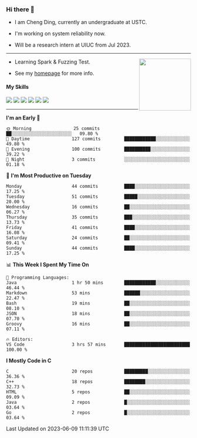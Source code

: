 ### Hi there 👋

* I am Cheng Ding, currently an undergraduate at USTC.
  
* I'm working on system reliability now.

* Will be a research intern at UIUC from Jul 2023.

---

<img align="right" height="141" src="https://github-readme-stats.vercel.app/api?username=IrisesD&theme=tokyonight&show_icons=true&count_private=true">

-  Learning Spark & Fuzzing Test.

-  See my [homepage](https://irisesd.github.io) for more info.

#### My Skills

![](https://img.shields.io/badge/C++-65318e?logo=cplusplus&logoColor=fff)
![](https://img.shields.io/badge/Python-3e74a2?logo=python&logoColor=fff)
![](https://img.shields.io/badge/C-5654a2?logo=c&logoColor=fff)
![](https://img.shields.io/badge/Go-00aaff?logo=go&logoColor=fff)
![](https://img.shields.io/badge/Docker-0088ff?logo=docker&logoColor=fff)
![](https://img.shields.io/badge/Apache-D22128?logo=apache&logoColor=fff)

---
<!--START_SECTION:waka-->
**I'm an Early 🐤** 

```text
🌞 Morning                25 commits          ██░░░░░░░░░░░░░░░░░░░░░░░   09.80 % 
🌆 Daytime                127 commits         ████████████░░░░░░░░░░░░░   49.80 % 
🌃 Evening                100 commits         ██████████░░░░░░░░░░░░░░░   39.22 % 
🌙 Night                  3 commits           ░░░░░░░░░░░░░░░░░░░░░░░░░   01.18 % 
```
📅 **I'm Most Productive on Tuesday** 

```text
Monday                   44 commits          ████░░░░░░░░░░░░░░░░░░░░░   17.25 % 
Tuesday                  51 commits          █████░░░░░░░░░░░░░░░░░░░░   20.00 % 
Wednesday                16 commits          ██░░░░░░░░░░░░░░░░░░░░░░░   06.27 % 
Thursday                 35 commits          ███░░░░░░░░░░░░░░░░░░░░░░   13.73 % 
Friday                   41 commits          ████░░░░░░░░░░░░░░░░░░░░░   16.08 % 
Saturday                 24 commits          ██░░░░░░░░░░░░░░░░░░░░░░░   09.41 % 
Sunday                   44 commits          ████░░░░░░░░░░░░░░░░░░░░░   17.25 % 
```


📊 **This Week I Spent My Time On** 

```text
💬 Programming Languages: 
Java                     1 hr 50 mins        ████████████░░░░░░░░░░░░░   46.44 % 
Markdown                 53 mins             ██████░░░░░░░░░░░░░░░░░░░   22.47 % 
Bash                     19 mins             ██░░░░░░░░░░░░░░░░░░░░░░░   08.10 % 
JSON                     18 mins             ██░░░░░░░░░░░░░░░░░░░░░░░   07.70 % 
Groovy                   16 mins             ██░░░░░░░░░░░░░░░░░░░░░░░   07.11 % 

🔥 Editors: 
VS Code                  3 hrs 57 mins       █████████████████████████   100.00 % 
```

**I Mostly Code in C** 

```text
C                        20 repos            █████████░░░░░░░░░░░░░░░░   36.36 % 
C++                      18 repos            ████████░░░░░░░░░░░░░░░░░   32.73 % 
HTML                     5 repos             ██░░░░░░░░░░░░░░░░░░░░░░░   09.09 % 
Java                     2 repos             █░░░░░░░░░░░░░░░░░░░░░░░░   03.64 % 
Go                       2 repos             █░░░░░░░░░░░░░░░░░░░░░░░░   03.64 % 
```




 Last Updated on 2023-06-09 11:11:39 UTC
<!--END_SECTION:waka-->
